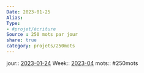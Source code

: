 ```yaml
---
Date: 2023-01-25
Alias:
Type: 
- #projet/écriture
Source : 250 mots par jour
share: true
category: projets/250mots
---
```

jour::  [2023-01-24](2023-01-24.md)
Week:: [2023-04](2023-04.md)
mots:: 
#250mots